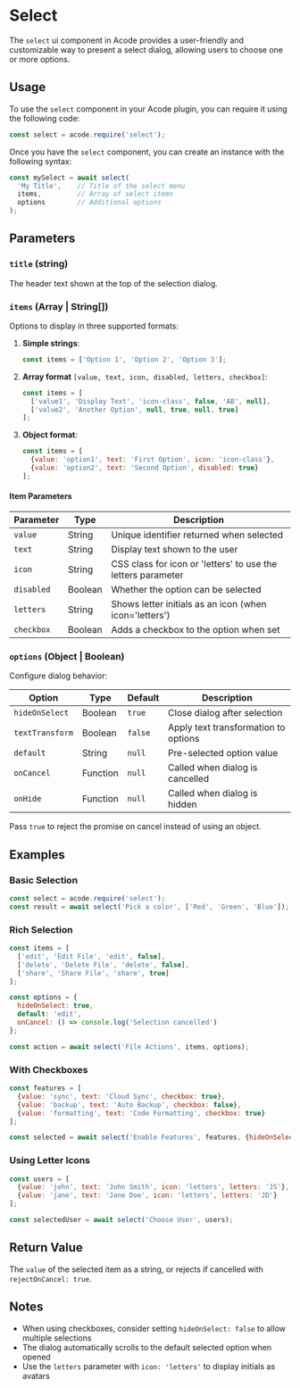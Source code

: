# Select

The `select` ui component in Acode provides a user-friendly and customizable way to present a select dialog, allowing users to choose one or more options.

## Usage

To use the `select` component in your Acode plugin, you can require it using the following code:

```javascript
const select = acode.require('select');
```

Once you have the `select` component, you can create an instance with the following syntax:

```javascript
const mySelect = await select(
  'My Title',    // Title of the select menu
  items,         // Array of select items
  options        // Additional options
);
```

## Parameters

### `title` (string)
The header text shown at the top of the selection dialog.

### `items` (Array | String[])
Options to display in three supported formats:

1. **Simple strings**:
   ```javascript
   const items = ['Option 1', 'Option 2', 'Option 3'];
   ```

2. **Array format** `[value, text, icon, disabled, letters, checkbox]`:
   ```javascript
   const items = [
     ['value1', 'Display Text', 'icon-class', false, 'AB', null],
     ['value2', 'Another Option', null, true, null, true]
   ];
   ```

3. **Object format**:
   ```javascript
   const items = [
     {value: 'option1', text: 'First Option', icon: 'icon-class'},
     {value: 'option2', text: 'Second Option', disabled: true}
   ];
   ```

#### Item Parameters

| Parameter | Type | Description |
|-----------|------|-------------|
| `value` | String | Unique identifier returned when selected |
| `text` | String | Display text shown to the user |
| `icon` | String | CSS class for icon or 'letters' to use the letters parameter |
| `disabled` | Boolean | Whether the option can be selected |
| `letters` | String | Shows letter initials as an icon (when icon='letters') |
| `checkbox` | Boolean | Adds a checkbox to the option when set |

### `options` (Object | Boolean)
Configure dialog behavior:

| Option | Type | Default | Description |
|--------|------|---------|-------------|
| `hideOnSelect` | Boolean | `true` | Close dialog after selection |
| `textTransform` | Boolean | `false` | Apply text transformation to options |
| `default` | String | `null` | Pre-selected option value |
| `onCancel` | Function | `null` | Called when dialog is cancelled |
| `onHide` | Function | `null` | Called when dialog is hidden |

Pass `true` to reject the promise on cancel instead of using an object.

## Examples

### Basic Selection
```javascript
const select = acode.require('select');
const result = await select('Pick a color', ['Red', 'Green', 'Blue']);
```

### Rich Selection
```javascript
const items = [
  ['edit', 'Edit File', 'edit', false],
  ['delete', 'Delete File', 'delete', false],
  ['share', 'Share File', 'share', true]
];

const options = {
  hideOnSelect: true,
  default: 'edit',
  onCancel: () => console.log('Selection cancelled')
};

const action = await select('File Actions', items, options);
```

### With Checkboxes
```javascript
const features = [
  {value: 'sync', text: 'Cloud Sync', checkbox: true},
  {value: 'backup', text: 'Auto Backup', checkbox: false},
  {value: 'formatting', text: 'Code Formatting', checkbox: true}
];

const selected = await select('Enable Features', features, {hideOnSelect: false});
```

### Using Letter Icons
```javascript
const users = [
  {value: 'john', text: 'John Smith', icon: 'letters', letters: 'JS'},
  {value: 'jane', text: 'Jane Doe', icon: 'letters', letters: 'JD'}
];

const selectedUser = await select('Choose User', users);
```

## Return Value
The `value` of the selected item as a string, or rejects if cancelled with `rejectOnCancel: true`.

## Notes

- When using checkboxes, consider setting `hideOnSelect: false` to allow multiple selections
- The dialog automatically scrolls to the default selected option when opened
- Use the `letters` parameter with `icon: 'letters'` to display initials as avatars

